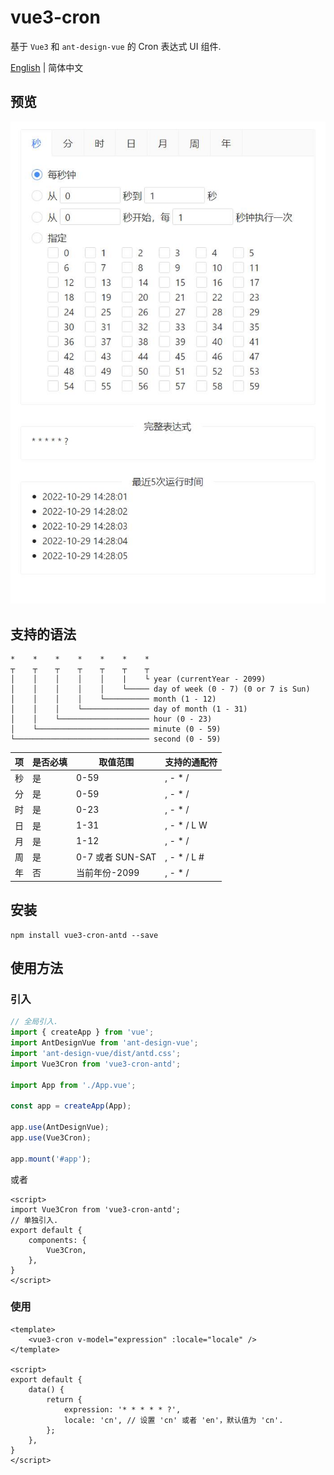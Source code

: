 # vue3-cron

基于 `Vue3` 和 `ant-design-vue` 的 Cron 表达式 UI 组件.

[English](./README.md) | 简体中文

## 预览

![](public/preview-cn.png)

## 支持的语法

```
*    *    *    *    *    *    *
┬    ┬    ┬    ┬    ┬    ┬    ┬
│    │    │    │    │    |    └ year (currentYear - 2099)
│    │    │    │    │    └───── day of week (0 - 7) (0 or 7 is Sun)
│    │    │    │    └────────── month (1 - 12)
│    │    │    └─────────────── day of month (1 - 31)
│    │    └──────────────────── hour (0 - 23)
│    └───────────────────────── minute (0 - 59)
└────────────────────────────── second (0 - 59)
```

| 项  | 是否必填 | 取值范围 | 支持的通配符 |
|----|----|----|----|
| 秒  | 是 | 0-59 | , - * / |
| 分  | 是 | 0-59 | , - * / |
| 时  | 是 | 0-23 | , - * / |
| 日  | 是 | 1-31 | , - * / L W |
| 月  | 是 | 1-12 | , - * / |
| 周  | 是 | 0-7 或者 SUN-SAT | , - * / L # |
| 年  | 否 | 当前年份-2099 | , - * / |

## 安装

```
npm install vue3-cron-antd --save
```

## 使用方法

### 引入

```typescript
// 全局引入.
import { createApp } from 'vue';
import AntDesignVue from 'ant-design-vue';
import 'ant-design-vue/dist/antd.css';
import Vue3Cron from 'vue3-cron-antd';

import App from './App.vue';

const app = createApp(App);

app.use(AntDesignVue);
app.use(Vue3Cron);

app.mount('#app');
```
或者
```vue
<script>
import Vue3Cron from 'vue3-cron-antd';
// 单独引入.
export default {
    components: {
        Vue3Cron,
    },
}
</script>
```

### 使用

```vue
<template>
    <vue3-cron v-model="expression" :locale="locale" />
</template>

<script>
export default {
    data() {
        return {
            expression: '* * * * * ?',
            locale: 'cn', // 设置 'cn' 或者 'en'，默认值为 'cn'.
        };
    },
}
</script>
```
